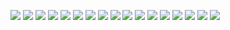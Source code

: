 
![](https://img.shields.io/badge/React-%2320232a.svg?logo=react&logoColor=%2361DAFB) ![](https://img.shields.io/badge/React_Router-CA4245?logo=react-router&logoColor=white) ![](https://img.shields.io/badge/Redux-764ABC?logo=redux&logoColor=fff) ![](https://img.shields.io/badge/Tailwind%20CSS-%2338B2AC.svg?logo=tailwind-css&logoColor=white) ![](https://img.shields.io/badge/Next.js-black?logo=next.js&logoColor=white) ![](https://custom-icon-badges.demolab.com/badge/Visual%20Studio%20Code-0078d7.svg?logo=vsc&logoColor=white) ![](https://img.shields.io/badge/Notepad++-90E59A.svg?&logo=notepad%2b%2b&logoColor=black) ![](https://img.shields.io/badge/Obsidian-%23483699.svg?&logo=obsidian&logoColor=white) ![](https://img.shields.io/badge/Bash-4EAA25?logo=gnubash&logoColor=fff) ![](https://img.shields.io/badge/Java-%23ED8B00.svg?logo=openjdk&logoColor=white) ![](https://img.shields.io/badge/JavaScript-F7DF1E?logo=javascript&logoColor=000) ![](https://img.shields.io/badge/JSON-000?logo=json&logoColor=fff) ![](https://img.shields.io/badge/CSS-1572B6?logo=css3&logoColor=fff) ![](https://img.shields.io/badge/HTML-%23E34F26.svg?logo=html5&logoColor=white) ![](https://img.shields.io/badge/Markdown-%23000000.svg?logo=markdown&logoColor=white) ![](https://img.shields.io/badge/TypeScript-3178C6?logo=typescript&logoColor=fff) ![](https://img.shields.io/badge/Git-F05032?logo=git&logoColor=fff)
